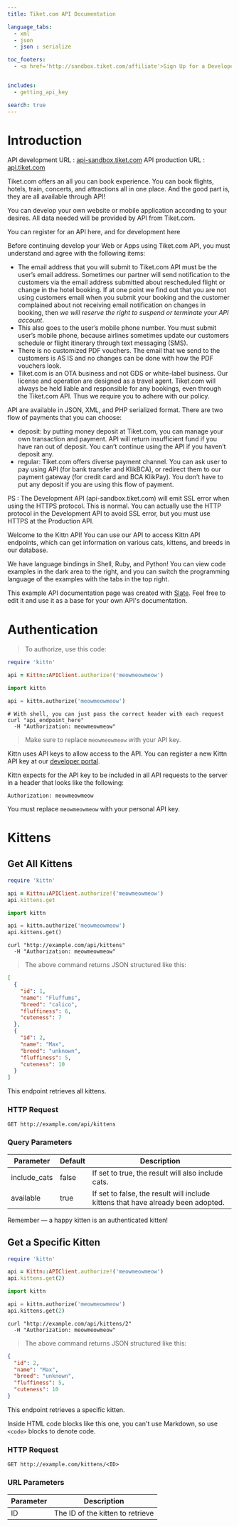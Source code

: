 ```yaml
---
title: Tiket.com API Documentation

language_tabs:
  - xml
  - json
  - json : serialize

toc_footers:
  - <a href='http://sandbox.tiket.com/affiliate'>Sign Up for a Developer Key</a>


includes:
  - getting_api_key

search: true
---
```


# Introduction

API development URL : [api-sandbox.tiket.com](http://api-sandbox.tiket.com)
API production URL : [api.tiket.com](https://api.tiket.com)

Tiket.com offers an all you can book experience. You can book flights, hotels, train, concerts, and attractions all in one place. And the good part is, they are all available through API!

You can develop your own website or mobile application according to your desires. All data needed will be provided by API from Tiket.com.

You can register for an API here,
and for development here

Before continuing develop your Web or Apps using Tiket.com API, you must understand and agree with the following items:

* The email address that you will submit to Tiket.com API must be the user’s email address. Sometimes our partner will send notification to the customers via the email address submitted about rescheduled flight or change in the hotel booking. If at one point we find out that you are not using customers email when you submit your booking and the customer complained about not receiving email notification on changes in booking, then _we will reserve the right to *suspend* or *terminate* your API account_.
* This also goes to the user’s mobile phone number. You must submit user’s mobile phone, because airlines sometimes update our customers schedule or flight itinerary through text messaging (SMS).
* There is no customized PDF vouchers. The email that we send to the customers is AS IS and no changes can be done with how the PDF vouchers look.
* Tiket.com is an OTA business and not GDS or white-label business. Our license and operation are designed as a travel agent. Tiket.com will always be held liable and responsible for any bookings, even through the Tiket.com API. Thus we require you to adhere with our policy.

API are available in JSON, XML, and PHP serialized format. There are two flow of payments that you can choose:

* deposit: by putting money deposit at Tiket.com, you can manage your own transaction and payment. API will return insufficient fund if you have ran out of deposit. You can’t continue using the API if you haven’t deposit any.
* regular: Tiket.com offers diverse payment channel. You can ask user to pay using API (for bank transfer and KlikBCA), or redirect them to our payment gateway (for credit card and BCA KlikPay). You don’t have to put any deposit if you are using this flow of payment.

PS : The Development API (api-sandbox.tiket.com) will emit  SSL error when using the HTTPS protocol. This is normal. You can actually use the HTTP protocol in the Development API to avoid SSL error, but you must use HTTPS at the Production API.

Welcome to the Kittn API! You can use our API to access Kittn API endpoints, which can get information on various cats, kittens, and breeds in our database.

We have language bindings in Shell, Ruby, and Python! You can view code examples in the dark area to the right, and you can switch the programming language of the examples with the tabs in the top right.

This example API documentation page was created with [Slate](https://github.com/tripit/slate). Feel free to edit it and use it as a base for your own API's documentation.

# Authentication

> To authorize, use this code:

```ruby
require 'kittn'

api = Kittn::APIClient.authorize!('meowmeowmeow')
```

```python
import kittn

api = kittn.authorize('meowmeowmeow')
```

```shell
# With shell, you can just pass the correct header with each request
curl "api_endpoint_here"
  -H "Authorization: meowmeowmeow"
```

> Make sure to replace `meowmeowmeow` with your API key.

Kittn uses API keys to allow access to the API. You can register a new Kittn API key at our [developer portal](http://example.com/developers).

Kittn expects for the API key to be included in all API requests to the server in a header that looks like the following:

`Authorization: meowmeowmeow`

<aside class="notice">
You must replace <code>meowmeowmeow</code> with your personal API key.
</aside>

# Kittens

## Get All Kittens

```ruby
require 'kittn'

api = Kittn::APIClient.authorize!('meowmeowmeow')
api.kittens.get
```

```python
import kittn

api = kittn.authorize('meowmeowmeow')
api.kittens.get()
```

```shell
curl "http://example.com/api/kittens"
  -H "Authorization: meowmeowmeow"
```

> The above command returns JSON structured like this:

```json
[
  {
    "id": 1,
    "name": "Fluffums",
    "breed": "calico",
    "fluffiness": 6,
    "cuteness": 7
  },
  {
    "id": 2,
    "name": "Max",
    "breed": "unknown",
    "fluffiness": 5,
    "cuteness": 10
  }
]
```

This endpoint retrieves all kittens.

### HTTP Request

`GET http://example.com/api/kittens`

### Query Parameters

Parameter | Default | Description
--------- | ------- | -----------
include_cats | false | If set to true, the result will also include cats.
available | true | If set to false, the result will include kittens that have already been adopted.

<aside class="success">
Remember — a happy kitten is an authenticated kitten!
</aside>

## Get a Specific Kitten

```ruby
require 'kittn'

api = Kittn::APIClient.authorize!('meowmeowmeow')
api.kittens.get(2)
```

```python
import kittn

api = kittn.authorize('meowmeowmeow')
api.kittens.get(2)
```

```shell
curl "http://example.com/api/kittens/2"
  -H "Authorization: meowmeowmeow"
```

> The above command returns JSON structured like this:

```json
{
  "id": 2,
  "name": "Max",
  "breed": "unknown",
  "fluffiness": 5,
  "cuteness": 10
}
```

This endpoint retrieves a specific kitten.

<aside class="warning">Inside HTML code blocks like this one, you can't use Markdown, so use <code>&lt;code&gt;</code> blocks to denote code.</aside>

### HTTP Request

`GET http://example.com/kittens/<ID>`

### URL Parameters

Parameter | Description
--------- | -----------
ID | The ID of the kitten to retrieve


